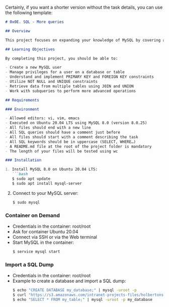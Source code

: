 Certainly, if you want a shorter version without the task details, you can use the following template:

```markdown
# 0x0E. SQL - More queries

## Overview

This project focuses on expanding your knowledge of MySQL by covering advanced SQL concepts and techniques. The tasks involve creating new MySQL users, managing privileges, working with primary and foreign keys, implementing constraints, and executing complex queries involving multiple tables.

## Learning Objectives

By completing this project, you should be able to:

- Create a new MySQL user
- Manage privileges for a user on a database or table
- Understand and implement PRIMARY KEY and FOREIGN KEY constraints
- Utilize NOT NULL and UNIQUE constraints
- Retrieve data from multiple tables using JOIN and UNION
- Work with subqueries to perform more advanced operations

## Requirements

### Environment

- Allowed editors: vi, vim, emacs
- Executed on Ubuntu 20.04 LTS using MySQL 8.0 (version 8.0.25)
- All files should end with a new line
- All SQL queries should have a comment just before
- All files should start with a comment describing the task
- All SQL keywords should be in uppercase (SELECT, WHERE…)
- A README.md file at the root of the project folder is mandatory
- The length of your files will be tested using wc

### Installation

1. Install MySQL 8.0 on Ubuntu 20.04 LTS:
   ```bash
   $ sudo apt update
   $ sudo apt install mysql-server
   ```
2. Connect to your MySQL server:
   ```bash
   $ sudo mysql
   ```

### Container on Demand

- Credentials in the container: root/root
- Ask for container Ubuntu 20.04
- Connect via SSH or via the Web terminal
- Start MySQL in the container:
  ```bash
  $ service mysql start
  ```

### Import a SQL Dump

- Credentials in the container: root/root
- Example to create a database and import a SQL dump:
  ```bash
  $ echo "CREATE DATABASE my_database;" | mysql -uroot -p
  $ curl "https://s3.amazonaws.com/intranet-projects-files/holbertonschool-higher-level_programming+/274/my_dump.sql" -s | mysql -uroot -p my_database
  $ echo "SELECT * FROM my_table;" | mysql -uroot -p my_database
  ```

